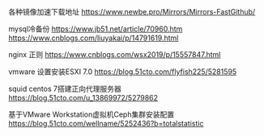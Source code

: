
各种镜像加速下载地址
https://www.newbe.pro/Mirrors/Mirrors-FastGithub/

mysql冷备份
https://www.jb51.net/article/70960.htm
https://www.cnblogs.com/liuyakai/p/14791619.html


nginx 正则
https://www.cnblogs.com/wsx2019/p/15557847.html



vmware 设置安装ESXI 7.0
https://blog.51cto.com/flyfish225/5281595

squid centos 7搭建正向代理服务器
https://blog.51cto.com/u_13869972/5279862









基于VMware Workstation虚拟机Ceph集群安装配置
https://blog.51cto.com/wellname/5252436?b=totalstatistic











